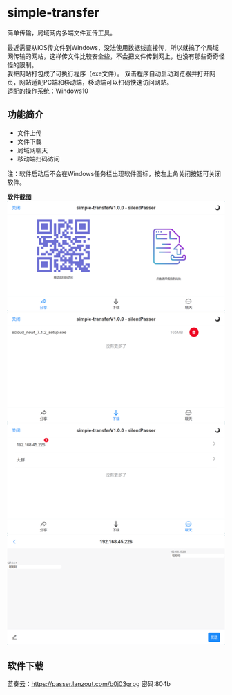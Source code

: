 # simple-transfer

简单传输，局域网内多端文件互传工具。

最近需要从iOS传文件到Windows，没法使用数据线直接传，所以就搞了个局域网传输的网站，这样传文件比较安全些，不会把文件传到网上，也没有那些奇奇怪怪的限制。   
我把网站打包成了可执行程序（exe文件）。 双击程序自动启动浏览器并打开网页，网站适配PC端和移动端，移动端可以扫码快速访问网站。  
适配的操作系统：Windows10

## 功能简介

- 文件上传
- 文件下载
- 局域网聊天
- 移动端扫码访问

注：软件启动后不会在Windows任务栏出现软件图标，按左上角关闭按钮可关闭软件。

**软件截图**  
![分享.png](resource%2Fimg%2F%E5%88%86%E4%BA%AB.png)
![下载.png](resource%2Fimg%2F%E4%B8%8B%E8%BD%BD.png)
![聊天.png](resource%2Fimg%2F%E8%81%8A%E5%A4%A9.png)
![聊天详情.png](resource%2Fimg%2F%E8%81%8A%E5%A4%A9%E8%AF%A6%E6%83%85.png)

## 软件下载

蓝奏云：https://passer.lanzout.com/b0j03grpg  密码:804b